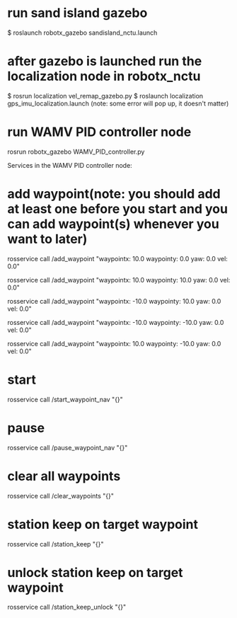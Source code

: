 # run sand island gazebo
$ roslaunch robotx_gazebo sandisland_nctu.launch

# after gazebo is launched run the localization node in robotx_nctu
$ rosrun localization vel_remap_gazebo.py
$ roslaunch localization gps_imu_localization.launch
(note: some error will pop up, it doesn't matter)


# run WAMV PID controller node
rosrun robotx_gazebo WAMV_PID_controller.py


Services in the WAMV PID controller node:
# add waypoint(note: you should add at least one before you start and you can add waypoint(s) whenever you want to later)
rosservice call /add_waypoint "waypointx: 10.0
waypointy: 0.0
yaw: 0.0
vel: 0.0" 

rosservice call /add_waypoint "waypointx: 10.0
waypointy: 10.0
yaw: 0.0
vel: 0.0" 

rosservice call /add_waypoint "waypointx: -10.0
waypointy: 10.0
yaw: 0.0
vel: 0.0" 


rosservice call /add_waypoint "waypointx: -10.0
waypointy: -10.0
yaw: 0.0
vel: 0.0" 

rosservice call /add_waypoint "waypointx: 10.0
waypointy: -10.0
yaw: 0.0
vel: 0.0" 

# start
rosservice call /start_waypoint_nav "{}"

# pause
rosservice call /pause_waypoint_nav "{}"

# clear all waypoints
rosservice call /clear_waypoints "{}"

# station keep on target waypoint
rosservice call /station_keep "{}"

# unlock station keep on target waypoint
rosservice call /station_keep_unlock "{}"

